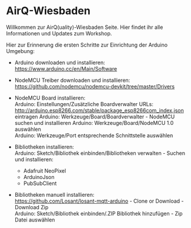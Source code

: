 # AirQ-Wiesbaden

Willkommen zur AirQ(uality)-Wiesbaden Seite. Hier findet ihr alle Informationen und Updates zum Workshop.

Hier zur Erinnerung die ersten Schritte zur Einrichtung der Arduino Umgebung:
- Arduino downloaden und installieren:  
   https://www.arduino.cc/en/Main/Software
	 
- NodeMCU Treiber downloaden und installieren:  
   https://github.com/nodemcu/nodemcu-devkit/tree/master/Drivers
	 
- NodeMCU Board installieren:  
   Arduino: Einstellungen/Zusätzliche Boardverwalter URLs:  
   http://arduino.esp8266.com/stable/package_esp8266com_index.json eintragen 
   Arduino: Werkzeuge/Board/Boardverwalter - NodeMCU suchen und installieren 
	 Arduino: Werkzeuge/Board/NodeMCU 1.0 auswählen  
	 Arduino: Werkzeuge/Port entsprechende Schnittstelle auswählen

- Bibliotheken installieren:  
   Arduino: Sketch/Bibliothek einbinden/Bibliotheken verwalten - Suchen und installieren:  
  - Adafruit NeoPixel
  - ArduinoJson
  - PubSubClient

- Bibliotheken manuell installieren:  
   https://github.com/Losant/losant-mqtt-arduino - Clone or Download - Download Zip  
   Arduino: Sketch/Bibliothek einbinden/.ZIP Bibliothek hinzufügen - Zip Datei auswählen
